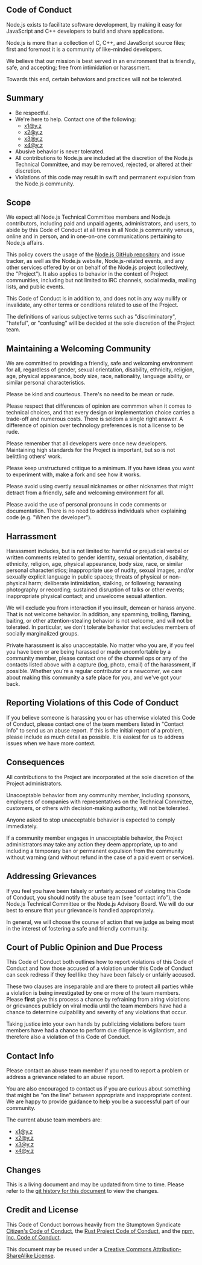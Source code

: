 ## Code of Conduct

Node.js exists to facilitate software development, by making it easy for
JavaScript and C++ developers to build and share applications.

Node.js is more than a collection of C, C++, and JavaScript source files; first
and foremost it is a community of like-minded developers.

We believe that our mission is best served in an environment that is
friendly, safe, and accepting; free from intimidation or harassment.

Towards this end, certain behaviors and practices will not be tolerated.

## Summary

* Be respectful.
* We're here to help. Contact one of the following:
  * <x1@y.z>
  * <x2@y.z>
  * <x3@y.z>
  * <x4@y.z>
* Abusive behavior is never tolerated.
* All contributions to Node.js are included at the discretion of the Node.js
  Technical Committee, and may be removed, rejected, or altered at their
  discretion.
* Violations of this code may result in swift and permanent expulsion
  from the Node.js community.

## Scope

We expect all Node.js Technical Committee members and Node.js contributors,
including paid and unpaid agents, administrators, and users, to abide by this
Code of Conduct at all times in all Node.js community venues, online and in
person, and in one-on-one communications pertaining to Node.js affairs.

This policy covers the usage of the [Node.js GitHub
repository](https://github.com/joyent/node) and issue tracker, as well as the
Node.js website, Node.js-related events, and any other services offered by or
on behalf of the Node.js project (collectively, the "Project"). It also applies
to behavior in the context of Project communities, including but not limited to
IRC channels, social media, mailing lists, and public events.

This Code of Conduct is in addition to, and does not in any way nullify or
invalidate, any other terms or conditions related to use of the Project.

The definitions of various subjective terms such as "discriminatory",
"hateful", or "confusing" will be decided at the sole discretion of the
Project team.

## Maintaining a Welcoming Community

We are committed to providing a friendly, safe and welcoming environment for
all, regardless of gender, sexual orientation, disability, ethnicity, religion,
age, physical appearance, body size, race, nationality, language ability, or
similar personal characteristics.

Please be kind and courteous. There's no need to be mean or rude.

Please respect that differences of opinion are commmon when it comes to
technical choices, and that every design or implementation choice carries a
trade-off and numerous costs. There is seldom a single right answer. A
difference of opinion over technology preferences is not a license to be rude.

Please remember that all developers were once new developers. Maintaining high
standards for the Project is important, but so is not belittling others'
work.

Please keep unstructured critique to a minimum. If you have ideas you want to
experiment with, make a fork and see how it works.

Please avoid using overtly sexual nicknames or other nicknames that might
detract from a friendly, safe and welcoming environment for all.

Please avoid the use of personal pronouns in code comments or documentation.
There is no need to address individuals when explaining code (e.g. "When the
developer").

## Harrassment

Harassment includes, but is not limited to: harmful or prejudicial verbal or
written comments related to gender identity, sexual orientation, disability,
ethnicity, religion, age, physical appearance, body size, race, or similar
personal characteristics; inappropriate use of nudity, sexual images, and/or
sexually explicit language in public spaces; threats of physical or
non-physical harm; deliberate intimidation, stalking, or following; harassing
photography or recording; sustained disruption of talks or other events;
inappropriate physical contact; and unwelcome sexual attention.

We will exclude you from interaction if you insult, demean or harass anyone.
That is not welcome behavior. In addition, any spamming, trolling, flaming,
baiting, or other attention-stealing behavior is not welcome, and will not be
tolerated. In particular, we don't tolerate behavior that excludes members of
socially marginalized groups.

Private harassment is also unacceptable. No matter who you are, if you feel you
have been or are being harassed or made uncomfortable by a community member,
please contact one of the channel ops or any of the contacts listed above with
a capture (log, photo, email) of the harassment, if possible.  Whether you're a
regular contributor or a newcomer, we care about making this community a safe
place for you, and we've got your back.

## Reporting Violations of this Code of Conduct

If you believe someone is harassing you or has otherwise violated this Code of
Conduct, please contact one of the team members listed in "Contact Info" to
send us an abuse report. If this is the initial report of a problem, please
include as much detail as possible. It is easiest for us to address issues when
we have more context.

## Consequences

All contributions to the Project are incorporated at the sole discretion of the
Project administrators.

Unacceptable behavior from any community member, including sponsors, employees
of companies with representatives on the Technical Committee, customers, or
others with decision-making authority, will not be tolerated.

Anyone asked to stop unacceptable behavior is expected to comply immediately.

If a community member engages in unacceptable behavior, the Project
administrators may take any action they deem appropriate, up to and including a
temporary ban or permanent expulsion from the community without warning (and
without refund in the case of a paid event or service).

## Addressing Grievances

If you feel you have been falsely or unfairly accused of violating this Code of
Conduct, you should notify the abuse team (see "contact info"), the Node.js
Technical Committee or the Node.js Advisory Board. We will do our best to
ensure that your grievance is handled appropriately.

In general, we will choose the course of action that we judge as being most in
the interest of fostering a safe and friendly community.

## Court of Public Opinion and Due Process

This Code of Conduct both outlines how to report violations of this Code of
Conduct and how those accused of a violation under this Code of Conduct can
seek redress if they feel like they have been falsely or unfairly accused.

These two clauses are inseparable and are there to protect all parties while
a violation is being investigated by one or more of the team members. Please
**first** give this process a chance by refraining from airing violations or
grievances publicly on viral media until the team members have had a chance
to determine culpability and severity of any violations that occur. 

Taking justice into your own hands by publicizing violations before team
members have had a chance to perform due diligence is vigilantism, and 
therefore also a violation of this Code of Conduct. 

## Contact Info

Please contact an abuse team member if you need to report a problem or address
a grievance related to an abuse report.

You are also encouraged to contact us if you are curious about something that
might be "on the line" between appropriate and inappropriate content.  We are
happy to provide guidance to help you be a successful part of our community.

The current abuse team members are:

  * <x1@y.z>
  * <x2@y.z>
  * <x3@y.z>
  * <x4@y.z>

## Changes

This is a living document and may be updated from time to time.  Please refer
to the [git history for this
document](https://github.com/joyent/nodejs-advisory-board/conduct.md) to view
the changes.

## Credit and License

This Code of Conduct borrows heavily from the Stumptown Syndicate [Citizen's
Code of Conduct](http://citizencodeofconduct.org/), the [Rust Project Code of
Conduct](https://github.com/mozilla/rust/wiki/Note-development-policy#conduct),
and the [npm, Inc. Code of Conduct](http://www.npmjs.com/policies/conduct/).

This document may be reused under a [Creative Commons Attribution-ShareAlike
License](http://creativecommons.org/licenses/by-sa/4.0/).
